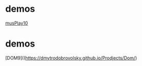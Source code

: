 # demos
[musPlay10](https://dmytrodobrovolsky.github.io/Prodjects/musPlay/)
# demos
[DOM9]((https://dmytrodobrovolsky.github.io/Prodjects/Dom/)
